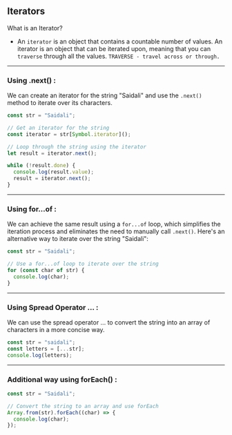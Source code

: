 ## Iterators

What is an Iterator? 
- An `iterator` is an object that contains a countable number of values. An iterator is an object that can be iterated upon, meaning that you can `traverse` through all the values.
`TRAVERSE - travel across or through.`

- - - - - 

### Using .next() :

We can create an iterator for the string "Saidali" and use the `.next()` method to iterate over its characters. 

```js
const str = "Saidali";

// Get an iterator for the string
const iterator = str[Symbol.iterator]();

// Loop through the string using the iterator
let result = iterator.next();

while (!result.done) {
  console.log(result.value);
  result = iterator.next();
}

```
- - - - - 

### Using for...of :
We can achieve the same result using a `for...of` loop, which simplifies the iteration process and eliminates the need to manually call `.next()`. Here's an alternative way to iterate over the string "Saidali":

```js
const str = "Saidali";

// Use a for...of loop to iterate over the string
for (const char of str) {
  console.log(char);
}

```

- - - - - 

### Using Spread Operator ... : 

We can use the spread operator ... to convert the string into an array of characters in a more concise way.

```js
const str = "saidali";
const letters = [...str];
console.log(letters);
```

- - - - - 

### Additional way using forEach() :

```js
const str = "Saidali";

// Convert the string to an array and use forEach
Array.from(str).forEach((char) => {
  console.log(char);
});

```
